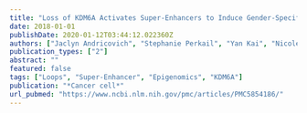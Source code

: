 ```yaml
---
title: "Loss of KDM6A Activates Super-Enhancers to Induce Gender-Specific Squamous-like Pancreatic Cancer and Confers Sensitivity to BET Inhibitors"
date: 2018-01-01
publishDate: 2020-01-12T03:44:12.022360Z
authors: ["Jaclyn Andricovich", "Stephanie Perkail", "Yan Kai", "Nicole Casasanta", "Weiqun Peng", "Alexandros Tzatsos"]
publication_types: ["2"]
abstract: ""
featured: false
tags: ["Loops", "Super-Enhancer", "Epigenomics", "KDM6A"]
publication: "*Cancer cell*"
url_pubmed: "https://www.ncbi.nlm.nih.gov/pmc/articles/PMC5854186/"
---
```

